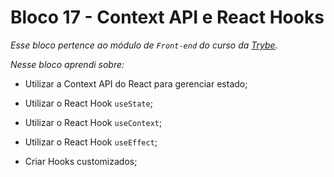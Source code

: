 # Bloco 17 - Context API e React Hooks

*Esse bloco pertence ao módulo de `Front-end` do curso da [Trybe](https://www.betrybe.com/).*

*Nesse bloco aprendi sobre:*

- Utilizar a Context API do React para gerenciar estado;

- Utilizar o React Hook `useState`;

- Utilizar o React Hook `useContext`;

- Utilizar o React Hook `useEffect`;

- Criar Hooks customizados;
